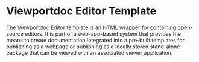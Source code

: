 # Viewportdoc Editor Template

The Viewportdoc Editor template is an HTML wrapper for containing open-source editors. It is part of a web-app-based system that provides the means to create documentation integrated into a pre-built templates for publishing as a webpage or publishing as a locally stored stand-alone package that can be viewed with an associated viewer application.

